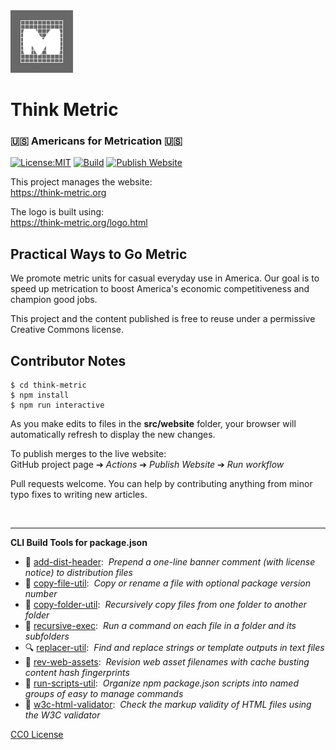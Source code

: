 <img src=src/website/assets/think-metric-logo.png width=100 alt=logo>

# Think Metric
### 🇺🇸 Americans for Metrication 🇺🇸

[![License:MIT](https://img.shields.io/badge/License-CC0-blue.svg)](https://github.com/center-key/think-metric/blob/main/LICENSE.txt)
[![Build](https://github.com/center-key/think-metric/actions/workflows/run-spec-on-push.yaml/badge.svg)](https://github.com/center-key/think-metric/actions/workflows/run-spec-on-push.yaml)
[![Publish Website](https://github.com/center-key/think-metric/actions/workflows/publish-website.yaml/badge.svg)](https://github.com/center-key/think-metric/actions/workflows/publish-website.yaml)

This project manages the website:<br>
https://think-metric.org

The logo is built using:<br>
https://think-metric.org/logo.html

## Practical Ways to Go Metric

We promote metric units for casual everyday use in America.
Our goal is to speed up metrication to boost America's economic competitiveness and champion good jobs.

This project and the content published is free to reuse under a permissive Creative Commons license.

## Contributor Notes
```shell
$ cd think-metric
$ npm install
$ npm run interactive
```
As you make edits to files in the **src/website** folder, your browser will automatically refresh to display the new changes.

To publish merges to the live website:<br>
GitHub project page &#10132; _Actions_ &#10132; _Publish Website_ &#10132; _Run workflow_

Pull requests welcome.
You can help by contributing anything from minor typo fixes to writing new articles.

<br>

---
**CLI Build Tools for package.json**
   - 🎋 [add-dist-header](https://github.com/center-key/add-dist-header):&nbsp; _Prepend a one-line banner comment (with license notice) to distribution files_
   - 📄 [copy-file-util](https://github.com/center-key/copy-file-util):&nbsp; _Copy or rename a file with optional package version number_
   - 📂 [copy-folder-util](https://github.com/center-key/copy-folder-util):&nbsp; _Recursively copy files from one folder to another folder_
   - 🪺 [recursive-exec](https://github.com/center-key/recursive-exec):&nbsp; _Run a command on each file in a folder and its subfolders_
   - 🔍 [replacer-util](https://github.com/center-key/replacer-util):&nbsp; _Find and replace strings or template outputs in text files_
   - 🔢 [rev-web-assets](https://github.com/center-key/rev-web-assets):&nbsp; _Revision web asset filenames with cache busting content hash fingerprints_
   - 🚆 [run-scripts-util](https://github.com/center-key/run-scripts-util):&nbsp; _Organize npm package.json scripts into named groups of easy to manage commands_
   - 🚦 [w3c-html-validator](https://github.com/center-key/w3c-html-validator):&nbsp; _Check the markup validity of HTML files using the W3C validator_

[CC0 License](LICENSE.txt)
